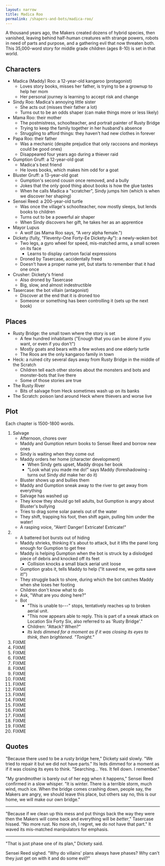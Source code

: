 ```yaml
---
layout: narrow
title: Madica Roo
permalink: /shapers-and-bots/madica-roo/
---
```


A thousand years ago,
the Makers created dozens of hybrid species,
then vanished,
leaving behind half-human creatures with strange powers,
robots in need of parts and purpose,
and a gathering evil that now threaten both.
This 35,000-word story for middle grade children (ages 8-10)
is set in that world.

## Characters

-   Madica (Maddy) Roo: a 12-year-old kangaroo (protagonist)
    -   Loves story books, misses her father, is trying to be a grownup to help her mom
    -   Her personal journey is learning to accept risk and change
-   Sindy Roo: Madica's annoying little sister
    -   She acts out (misses their father a lot)
    -   Turns out to be an odds shaper (can make things more or less likely)
-   Mama Roo: their mother
    -   The postmistress, schoolteacher, and portrait painter of Rusty Bridge
    -   Trying to keep the family together in her husband's absence
    -   Struggling to afford things: they haven't had new clothes in forever
-   Papa Roo: their father
    -   Was a mechanic (despite prejudice that only raccoons and monkeys could be good ones)
    -   Disappeared four years ago during a thiever raid
-   Gumption Gruff: a 12-year-old goat
    -   Madica's best friend
    -   He loves books, which makes him odd for a goat
-   Bluster Gruff: a 13-year-old goat
    -   Gumption's second cousin once removed, and a bully
    -   Jokes that the only good thing about books is how the glue tastes
    -   When he calls Madica a "scratcher", Sindy jumps him (which is when we discover her shaping)
-   Sensei Reed: a 200-year-old turtle
    -   Was once the village's schoolteacher, now mostly sleeps, but lends books to children
    -   Turns out to be a powerful air shaper
    -   When Sindy discovers her gift, he takes her as an apprentice
-   Mayor Lupus
    -   A wolf (as Mama Roo says, "A *very* alpha female.")
-   Dickety (fully, "Fleventy-One Forty-Ee Dickety-Ay"): a newly-woken bot
    -   Two legs, a gyro wheel for speed, mis-matched arms, a small screen on its face
        -   Learns to display cartoon facial expressions
    -   Droned by Tasercase, accidentally freed
    -   Doesn't have a proper name yet, but starts to remember that it had one once
-   Crusher: Dickety's friend
    -   Also droned by Tasercase
    -   Big, slow, and almost indestructible
-   Tasercase: the bot villain (antagonist)
    -   Discover at the end that it is droned too
    -   Someone or something has been controlling it (sets up the next book)

## Places

-   Rusty Bridge: the small town where the story is set
    -   A few hundred inhabitants ("Enough that you can be alone if you want, or even if you don't")
    -   Mostly goats and bears with a few wolves and one elderly turtle
    -   The Roos are the only kangaroo family in town
-   Heck: a ruined city several days away from Rusty Bridge in the middle of the Scratch
    -   Children tell each other stories about the monsters and bots and monster-bots that live there
    -   Some of those stories are true
-   The Rusty River
    -   Bits of salvage from Heck sometimes wash up on its banks
-   The Scratch: poison land around Heck where thievers and worse live

## Plot

Each chapter is 1500-1800 words.

1.  Salvage
    -   Afternoon, chores over
    -   Maddy and Gumption return books to Sensei Reed and borrow new ones
    -   Sindy is waiting when they come out
    -   Maddy orders her home (character development)
        -   When Sindy gets upset, Maddy drops her book
        -   "Look what you made me do!" says Maddy (foreshadowing - turns out Sindy *did* make her do it)
    -   Bluster shows up and bullies them
    -   Maddy and Gumption sneak away to the river to get away from everything
    -   Salvage has washed up
    -   They know they should go tell adults, but Gumption is angry about Bluster's bullying
    -   Tries to drag some solar panels out of the water
    -   They shift, trapping his foot, then shift again, pulling him under the water!
    -   A rasping voice, "Alert!  Danger!  Extricate!  Extricate!"
2.  
    -   A battered bot bursts out of hiding
    -   Maddy shrieks, thinking it's about to attack, but it lifts the panel long enough for Gumption to get free
    -   Maddy is helping Gumption when the bot is struck by a dislodged piece of debris and knocked off its feet
        -   Collision knocks a small black aerial unit loose
    -   Gumption grabs it, tells Maddy to help ("It saved me, we gotta save it!")
    -   They struggle back to shore, during which the bot catches Maddy when she loses her footing
    -   Children don't know what to do
    -   Ask, "What are you doing here?"
    -   Bot
        -   "This is unable to---" stops, tentatively reaches up to broken aerial unit.
        -   "This now appears able to reply.  This is part of a sneak attack on Location Six Forty Six, also referred to as 'Rusty Bridge'."
        -   Children: "Attack? When?"
        -   *Its leds dimmed for a moment as if it was closing its eyes to think, then brightened.  "Tonight."*
3.  FIXME
4.  FIXME
5.  FIXME
6.  FIXME
7.  FIXME
8.  FIXME
9.  FIXME
10. FIXME
11. FIXME
12. FIXME
13. FIXME
14. FIXME
15. FIXME
16. FIXME
17. FIXME
18. FIXME
19. FIXME
20. FIXME

## Quotes

"Because there used to be a rusty bridge here," Dickety said slowly.
"We tried to repair it but we did not have parts."
Its leds dimmed for a moment as if it was closing its eyes to think.
"Searching...
Yes.
It fell down.
I remember."

"My grandmother is barely out of her egg when it happens,"
Sensei Reed confirmed in a slow whisper.
"It is winter.
There is a terrible storm,
much wind,
much ice.
When the bridge comes crashing down,
people say,
the Makers are angry,
we should leave this place,
but others say no,
this is our home,
we will make our own bridge."

---

"Because if we clean up this mess and put things back the way they were
then the Makers will come back and everything will be *better*,"
Tasercase hissed.
"No more rust.
No more oh, I regret, we do not have that part."
It waved its mis-matched manipulators for emphasis.

---

"That is just phase one of its plan," Dickety said.

Sensei Reed sighed.
"Why do villains' plans always have phases?
Why can't they just get on with it and do some evil?"

